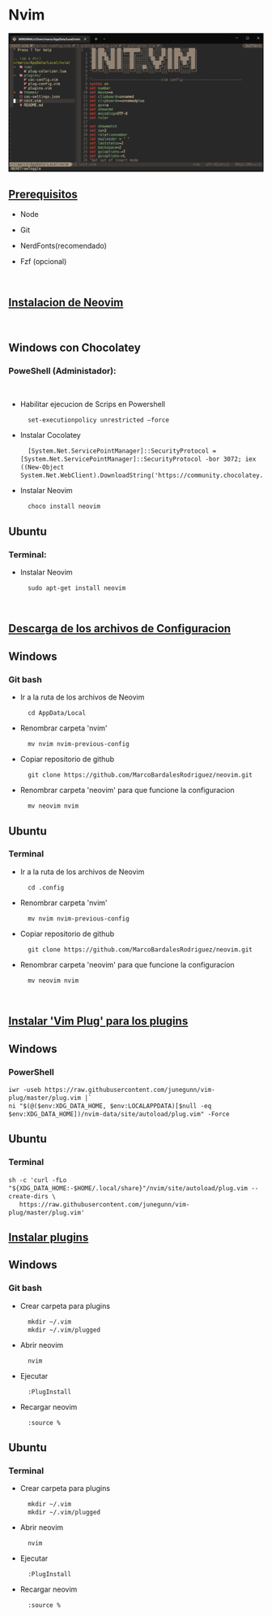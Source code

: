 # Nvim

![init-vim.png](init-vim-img.png)

## <ins>**Prerequisitos**</ins>

- Node

- Git

- NerdFonts(recomendado)

- Fzf (opcional)

<br>

## <ins>**Instalacion de Neovim**</ins>

<br>

## Windows con Chocolatey

### PoweShell (Administador):

<br>

- Habilitar ejecucion de Scrips en  Powershell

        set-executionpolicy unrestricted –force

- Instalar Cocolatey

        [System.Net.ServicePointManager]::SecurityProtocol = [System.Net.ServicePointManager]::SecurityProtocol -bor 3072; iex ((New-Object System.Net.WebClient).DownloadString('https://community.chocolatey.org/install.ps1'))

- Instalar Neovim

        choco install neovim


## Ubuntu 

### Terminal:

- Instalar Neovim

        sudo apt-get install neovim

<br>

## <ins>**Descarga de los archivos de Configuracion**</ins>

## Windows

### Git bash

- Ir a la ruta de los archivos de Neovim

        cd AppData/Local

- Renombrar carpeta 'nvim' 

        mv nvim nvim-previous-config

- Copiar repositorio de github

        git clone https://github.com/MarcoBardalesRodriguez/neovim.git

- Renombrar carpeta 'neovim' para que funcione la configuracion

        mv neovim nvim

## Ubuntu

### Terminal

- Ir a la ruta de los archivos de Neovim

        cd .config

- Renombrar carpeta 'nvim' 

        mv nvim nvim-previous-config

- Copiar repositorio de github

        git clone https://github.com/MarcoBardalesRodriguez/neovim.git

- Renombrar carpeta 'neovim' para que funcione la configuracion

        mv neovim nvim

<br>

## <ins>**Instalar 'Vim Plug' para los plugins**</ins>

## Windows

### PowerShell

    iwr -useb https://raw.githubusercontent.com/junegunn/vim-plug/master/plug.vim |`
    ni "$(@($env:XDG_DATA_HOME, $env:LOCALAPPDATA)[$null -eq $env:XDG_DATA_HOME])/nvim-data/site/autoload/plug.vim" -Force

## Ubuntu

### Terminal

    sh -c 'curl -fLo "${XDG_DATA_HOME:-$HOME/.local/share}"/nvim/site/autoload/plug.vim --create-dirs \
       https://raw.githubusercontent.com/junegunn/vim-plug/master/plug.vim'

## <ins>**Instalar plugins**</ins>

## Windows

### Git bash

- Crear carpeta para plugins

        mkdir ~/.vim
        mkdir ~/.vim/plugged

- Abrir neovim

        nvim

- Ejecutar

        :PlugInstall

- Recargar neovim

        :source %

## Ubuntu

### Terminal

- Crear carpeta para plugins

        mkdir ~/.vim
        mkdir ~/.vim/plugged

- Abrir neovim

        nvim

- Ejecutar

        :PlugInstall

- Recargar neovim

        :source %